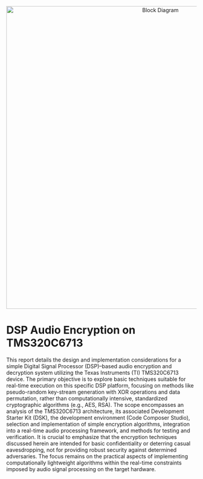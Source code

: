 <p align="center">
  <img src="assets/block_diagram.png" alt="Block Diagram" width="800"/>
</p>

# DSP Audio Encryption on TMS320C6713

This report details the design and implementation considerations for a simple Digital Signal Processor (DSP)–based audio encryption and decryption system utilizing the Texas Instruments (TI) TMS320C6713 device. The primary objective is to explore basic techniques suitable for real-time execution on this specific DSP platform, focusing on methods like pseudo-random key-stream generation with XOR operations and data permutation, rather than computationally intensive, standardized cryptographic algorithms (e.g., AES, RSA). The scope encompasses an analysis of the TMS320C6713 architecture, its associated Development Starter Kit (DSK), the development environment (Code Composer Studio), selection and implementation of simple encryption algorithms, integration into a real-time audio processing framework, and methods for testing and verification. It is crucial to emphasize that the encryption techniques discussed herein are intended for basic confidentiality or deterring casual eavesdropping, not for providing robust security against determined adversaries. The focus remains on the practical aspects of implementing computationally lightweight algorithms within the real-time constraints imposed by audio signal processing on the target hardware. 
